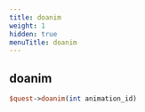 ```yaml
---
title: doanim
weight: 1
hidden: true
menuTitle: doanim
---
```

## doanim
```perl
$quest->doanim(int animation_id)
```